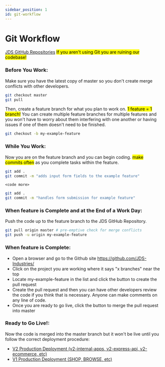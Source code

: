 ```yaml
---
sidebar_position: 1
id: git-workflow
---
```


# Git Workflow

[JDS GitHub Repositories](https://github.com/JDS-Industries) <mark>If you aren't using Git you are ruining our codebase!</mark>

### Before You Work:

Make sure you have the latest copy of master so you don't create merge conflicts with other developers.

```bash
git checkout master
git pull
```

Then, create a feature branch for what you plan to work on. <mark>1 feature = 1 branch!</mark> You can create multiple feature branches for multiple features and you won't have to worry about them interfering with one another or having issues if one of them doesn't need to be finished.

```bash
git checkout -b my-example-feature
```

### While You Work:

Now you are on the feature branch and you can begin coding. <mark>make commits often</mark> as you complete tasks within the feature.

```bash
git add .
git commit -m "adds input form fields to the example feature"
```

`<code more>`

```bash
git add .
git commit -m "handles form submission for example feature"
```

### When feature is Complete and at the End of a Work Day:

Push the code up to the feature branch to the JDS GitHub Repository.

```bash
git pull origin master # pre-emptive check for merge conflicts
git push -u origin my-example-feature
```

### When feature is Complete:

- Open a browser and go to the Github site https://github.com/JDS-Industries/
- Click on the project you are working where it says "x branches" near the top
- Locate my-example-feature in the list and click the button to create the pull request
- Create the pull request and then you can have other developers review the code if you think that is necessary. Anyone can make comments on any line of code.
- Once you are ready to go live, click the button to merge the pull request into master

### Ready to Go Live!:

Now the code is merged into the master branch but it won't be live until you follow the correct deployment procedure:

- [V2 Production Deployment (v2-internal-apps, v2-express-api, v2-ecommerce, etc)](deployment#V2)
- [V1 Production Deployment (SHOP, BROWSE, etc)](deployment#V1)

